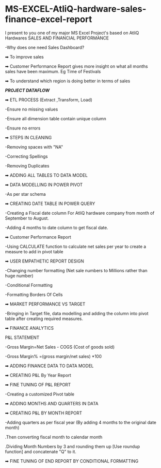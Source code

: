 # MS-EXCEL-AtliQ-hardware-sales-finance-excel-report
I present to you one of my major MS Excel Project's based on AtliQ Hardwares SALES AND FINANCIAL PERFORMANCE



-Why does one need Sales Dashboard?

➡ To improve sales 

➡ Customer Performance Report gives more insight on what all months sales have been maximum. Eg Time of Festivals

➡ To understand which region is doing better in terms of sales



***PROJECT DATAFLOW***

➡ ETL PROCESS (Extract ,Transform, Load)

-Ensure no missing values

-Ensure all dimension table contain unique column

-Ensure no errors



➡ STEPS IN CLEANING

-Removing spaces with "NA"

-Correcting Spellings 

-Removing Duplicates



➡ ADDING ALL TABLES TO DATA MODEL



➡ DATA MODELLING IN POWER PIVOT

-As per star schema



➡ CREATING DATE TABLE IN POWER QUERY 

-Creating a Fiscal date column For AtliQ hardware company from month of September to August.

 -Adding 4 months to date column to get fiscal date.

 

➡ Customer Performance Report

 -Using CALCULATE function to calculate net sales per year to create a measure to add in pivot table

 

➡ USER EMPATHETIC REPORT DESIGN

-Changing number formatting (Net sale numbers to Millions rather than huge number)

-Conditional Formatting

-Formatting Borders Of Cells

 

➡ MARKET PERFORMANCE VS TARGET

-Bringing in Target file, data modelling and adding the column into pivot table after creating required measures.

 

 ➡ FINANCE ANALYTICS

P&L STATEMENT

-Gross Margin=Net Sales - COGS (Cost of goods sold)

-Gross Margin% =(gross margin/net sales) *100

 

➡ ADDING FINANCE DATA TO DATA MODEL

 

➡ CREATING P&L By Year Report

 

➡ FINE TUNING OF P&L REPORT

-Creating a customized Pivot table

 

➡ ADDING MONTHS AND QUARTERS IN DATA

 

➡ CREATING P&L BY MONTH REPORT

-Adding quarters as per fiscal year (By adding 4 months to the original date month)

.Then converting fiscal month to calendar month

.Dividing Month Numbers by 3 and rounding them up [Use roundup function] and concatenate "Q" to it.

 

➡ FINE TUNING OF END REPORT BY CONDITIONAL FORMATTING
